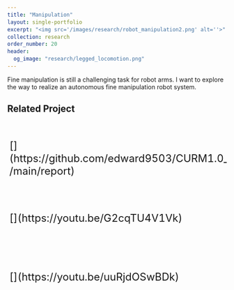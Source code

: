 ```yaml
---
title: "Manipulation"
layout: single-portfolio
excerpt: "<img src='/images/research/robot_manipulation2.png' alt=''>"
collection: research
order_number: 20
header: 
  og_image: "research/legged_locomotion.png"
---
```


<style>
table, tr {border:hidden;}
td, th {border:hidden;}
</style>

Fine manipulation is still a challenging task for robot arms. I want to explore the way to realize an autonomous fine manipulation robot system. 

## Related Project

<font size="5">
<table style="width: 100%">
<colgroup>
  <col width="20%" />
  <col width="80%" />
</colgroup>
<tbody>
<tr style="width: 100%">
  <td markdown="span" style="padding: 0.5vw; border: none; max-width:100%; max-height:10%; background: transparent;"> [<img src="/images/project/robothon2023_setup.png" align="right" alt="Drawing" style="height: 85px; width: 130px; margin:0px 10px"/>](https://github.com/edward9503/CURM1.0_Robothon2023/tree/main/report)</td>
  <td markdown="span" style="padding: 0.5vw; border: none; max-width:100%; max-height:10%; background: transparent;">[2023 Robothon Grand Challenge.](https://automatica-munich.com/en/munich-i/robothon/)
  </td>
</tr>
<tr height ="10px"></tr>
<tr style="width: 100%">
  <td markdown="span" style="padding: 0.5vw; border: none; max-width:100%; max-height:10%; background: transparent;"> [<img src="/images/project/2020_robothon_grand_challenge.gif" align="right" alt="Drawing" style="height: 85px; width: 130px; margin:0px 10px"/>](https://youtu.be/G2cqTU4V1Vk)</td>
  <td markdown="span" style="padding: 0.5vw; border: none; max-width:100%; max-height:10%; background: transparent;">[2020 Robothon Grand Challenge.](https://automatica-munich.com/en/munich-i/robothon/)
  </td>
</tr>
<tr height ="10px"></tr>
<tr style="width: 100%">
  <td markdown="span" style="padding: 0.5vw; border: none; max-width:100%; max-height:10%; background: transparent;"> [<img src="/images/project/2020_advanced_robot_course_project.gif" align="right" alt="Drawing" style="height: 85px; width: 130px; margin:0px 10px"/>](https://youtu.be/uuRjdOSwBDk)</td>
  <td markdown="span" style="padding: 0.5vw; border: none; max-width:100%; max-height:10%; background: transparent;">2020 Robot Hackathon: Wastes Classification Using Robot Arm.
  </td>
</tr>
</tbody>
</table>
</font>
